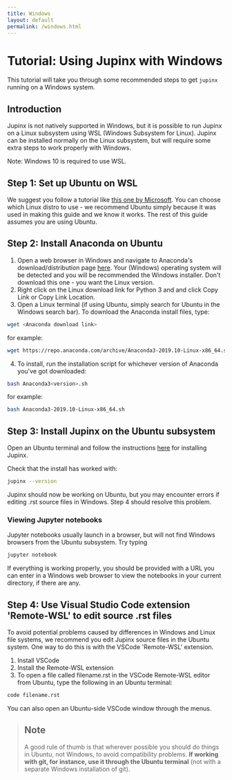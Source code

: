 ```yaml
---
title: Windows
layout: default
permalink: /windows.html
---
```


# Tutorial: Using Jupinx with Windows

This tutorial will take you through some recommended steps to get `jupinx` running on a Windows system.

## Introduction

Jupinx is not natively supported in Windows, but it is possible to run Jupinx on a Linux subsystem using WSL (Windows Subsystem for Linux). Jupinx can be installed normally on the Linux subsystem, but will require some extra steps to work properly with Windows. 

Note: Windows 10 is required to use WSL.

## Step 1: Set up Ubuntu on WSL
We suggest you follow a tutorial like [this one by Microsoft](https://docs.microsoft.com/en-us/windows/wsl/install-win10). You can choose which Linux distro to use - we recommend Ubuntu simply because it was used in making this guide and we know it works. The rest of this guide assumes you are using Ubuntu.

## Step 2: Install Anaconda on Ubuntu
1. Open a web browser in Windows and navigate to Anaconda's download/distribution page [here](https://www.anaconda.com/distribution/). Your (Windows) operating system will be detected and you will be recommended the Windows installer. Don't download this one - you want the Linux version.
2. Right click on the Linux download link for Python 3 and and click Copy Link or Copy Link Location.
3. Open a Linux terminal (if using Ubuntu, simply search for Ubuntu in the Windows search bar). To download the Anaconda install files, type:
```bash
wget <Anaconda download link>
```
for example:
```bash
wget https://repo.anaconda.com/archive/Anaconda3-2019.10-Linux-x86_64.sh

```
4. To install, run the installation script for whichever version of Anaconda you've got downloaded: 
```bash
bash Anaconda3<version>.sh
```
for example:
```bash
bash Anaconda3-2019.10-Linux-x86_64.sh
```

## Step 3: Install Jupinx on the Ubuntu subsystem
Open an Ubuntu terminal and follow the instructions [here](/tutorial.html) for installing Jupinx.

Check that the install has worked with: 
```bash
jupinx --version
```
Jupinx should now be working on Ubuntu, but you may encounter errors if editing .rst source files in Windows. Step 4 should resolve this problem.
### Viewing Jupyter notebooks
Jupyter notebooks usually launch in a browser, but will not find Windows browsers from the Ubuntu subsystem. Try typing 

```bash
jupyter notebook
```

If  everything is working properly, you should be provided with a URL you can enter in a Windows web browser to view the notebooks in your current directory, if there are any. 

## Step 4: Use Visual Studio Code extension 'Remote-WSL' to edit source .rst files

To avoid potential problems caused by differences in Windows and Linux file systems, we recommend you edit Jupinx source files in the Ubuntu system. One way to do this is with the VSCode 'Remote-WSL' extension.

1. Install VSCode
2. Install the Remote-WSL extension
3. To open a file called filename.rst in the VSCode Remote-WSL editor from Ubuntu, type the following in an Ubuntu terminal:
```bash
code filename.rst
```
You can also open an Ubuntu-side VSCode window through the menus.

>## Note
>
>A good rule of thumb is that wherever possible you should do things in Ubuntu, not Windows, to avoid compatibility problems. **If working with git, for instance, use it through the Ubuntu terminal** (not with a separate Windows installation of git).